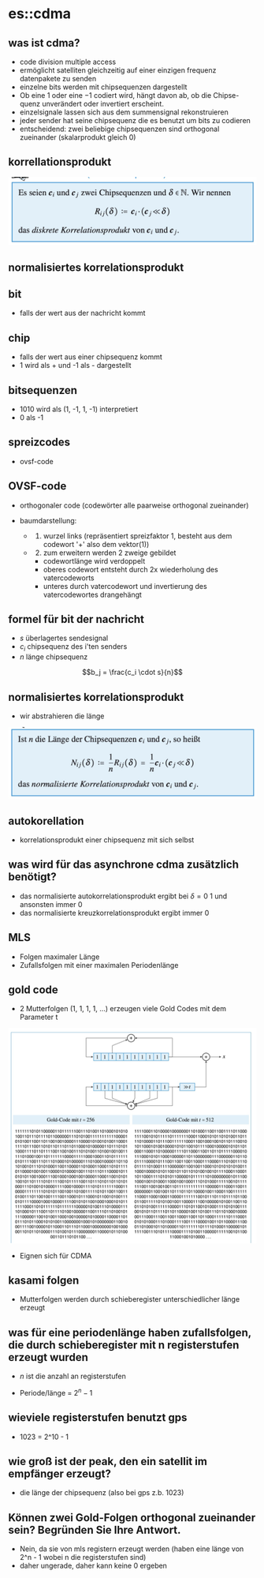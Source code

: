 # es::cdma

## was ist cdma?

- code division multiple access
- ermöglicht satelliten gleichzeitig auf einer einzigen frequenz datenpakete zu senden
- einzelne bits werden mit chipsequenzen dargestellt
- Ob eine 1 oder eine −1 codiert wird, hängt davon ab, ob die Chipse- quenz unverändert oder invertiert erscheint.
- einzelsignale lassen sich aus dem summensignal rekonstruieren
- jeder sender hat seine chipsequenz die es benutzt um bits zu codieren
- entscheidend: zwei beliebige chipsequenzen sind orthogonal zueinander (skalarprodukt gleich 0)

## korrellationsprodukt

![](image.png)

## normalisiertes korrelationsprodukt

## bit

- falls der wert aus der nachricht kommt

## chip

- falls der wert aus einer chipsequenz kommt
- 1 wird als + und -1 als - dargestellt

## bitsequenzen

- 1010 wird als (1, -1, 1, -1) interpretiert
- 0 als -1

## spreizcodes

- ovsf-code

## OVSF-code

- orthogonaler code (codewörter alle paarweise orthogonal zueinander)

- baumdarstellung:
  - 1. wurzel links (repräsentiert spreizfaktor 1, besteht aus dem codewort '+' also dem vektor(1))
  - 2. zum erweitern werden 2 zweige gebildet
    - codewortlänge wird verdoppelt
    - oberes codewort entsteht durch 2x wiederholung des vatercodeworts
    - unteres durch vatercodewort und invertierung des vatercodewortes drangehängt

## formel für bit der nachricht

- $s$ überlagertes sendesignal
- $c_i$ chipsequenz des i'ten senders
- $n$ länge chipsequenz

$$b_j = \frac{c_i \cdot s}{n}$$

## normalisiertes korrelationsprodukt

- wir abstrahieren die länge

![](2024-06-26-11-33-01.png)

## autokorellation

- korrelationsprodukt einer chipsequenz mit sich selbst

## was wird für das asynchrone cdma zusätzlich benötigt?

- das normalisierte autokorrelationsprodukt ergibt bei $\delta = 0$ 1 und ansonsten immer 0
- das normalisierte kreuzkorrelationsprodukt ergibt immer 0

## MLS

- Folgen maximaler Länge
- Zufallsfolgen mit einer maximalen Periodenlänge

## gold code

- 2 Mutterfolgen (1, 1, 1, 1, ...) erzeugen viele Gold Codes mit dem Parameter t

![](2024-06-26-12-28-02.png)

- Eignen sich für CDMA

## kasami folgen

- Mutterfolgen werden durch schieberegister unterschiedlicher länge erzeugt

## was für eine periodenlänge haben zufallsfolgen, die durch schieberegister mit n registerstufen erzeugt wurden

- $n$ ist die anzahl an registerstufen

- Periode/länge = $2^{n} - 1$

## wieviele registerstufen benutzt gps

- 1023 = 2^10 - 1

## wie groß ist der peak, den ein satellit im empfänger erzeugt?

- die länge der chipsequenz (also bei gps z.b. 1023)

## Können zwei Gold-Folgen orthogonal zueinander sein? Begründen Sie Ihre Antwort.

- Nein, da sie von mls registern erzeugt werden (haben eine länge von 2^n - 1 wobei n die registerstufen sind)
- daher ungerade, daher kann keine 0 ergeben
